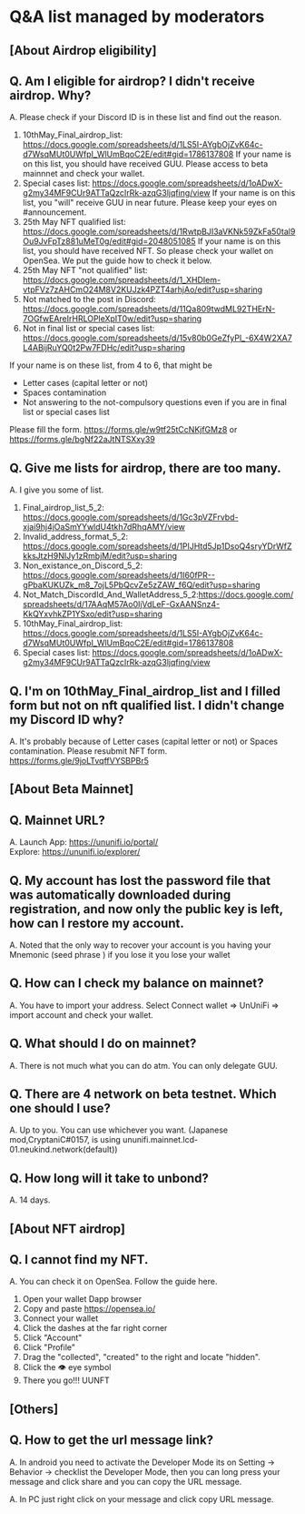 # Q&A list managed by moderators

## [About Airdrop eligibility]

## Q. Am I eligible for airdrop? I didn't receive airdrop. Why?

A. Please check if your Discord ID is in these list and find out the reason.
   1. 10thMay_Final_airdrop_list: https://docs.google.com/spreadsheets/d/1LS5I-AYgbOjZvK64c-d7WsqMUt0UWfpI_WlUmBqoC2E/edit#gid=1786137808 If your name is on this list, you should have received GUU. Please access to beta mainnnet and check your wallet.
   2. Special cases list: https://docs.google.com/spreadsheets/d/1oADwX-g2my34MF9CUr9ATTaQzcIrRk-azqG3ljqfing/view If your name is on this list, you "will" receive GUU in near future. Please keep your eyes on #announcement.
   3. 25th May NFT qualified list: https://docs.google.com/spreadsheets/d/1RwtpBJI3aVKNk59ZkFa50tal9Ou9JvFpTz881uMeT0g/edit#gid=2048051085 If your name is on this list, you should have received NFT. So please check your wallet on OpenSea. We put the guide how to check it below.   
   4. 25th May NFT "not qualified" list: https://docs.google.com/spreadsheets/d/1_XHDIem-vtpFVz7zAHCmO24M8V2KUJzk4PZT4arhjAo/edit?usp=sharing  
   5. Not matched to the post in Discord: https://docs.google.com/spreadsheets/d/11Qa809twdML92THErN-7OGfwEAreIrHRLOPleXpIT0w/edit?usp=sharing  
   6. Not in final list or special cases list: https://docs.google.com/spreadsheets/d/15v80b0GeZfyPl_-6X4W2XA7L4ABijRuYQ0t2Pw7FDHc/edit?usp=sharing

If your name is on these list, from 4 to 6, that might be

- Letter cases (capital letter or not)
- Spaces contamination
- Not answering to the not-compulsory questions even if you are in final list or special cases list
 
Please fill the form. https://forms.gle/w9tf25tCcNKjfGMz8 or https://forms.gle/bgNf22aJtNTSXxy39

## Q. Give me lists for airdrop, there are too many.

A. I give you some of list.
   1. Final_airdrop_list_5_2: https://docs.google.com/spreadsheets/d/1Gc3pVZFrvbd-xjai9hj4jOaSmYYwldU4tkh7dRhqAMY/view
   2. Invalid_address_format_5_2: https://docs.google.com/spreadsheets/d/1PlJHtd5Jp1DsoQ4sryYDrWfZkksJtzH9NIJy1zRmbjM/edit?usp=sharing
   3. Non_existance_on_Discord_5_2: https://docs.google.com/spreadsheets/d/1I60fPR--gPbaKUKUZk_m8_7ojL5PbQcvZe5zZAW_f6Q/edit?usp=sharing
   4. Not_Match_DiscordId_And_WalletAddress_5_2:https://docs.google.com/spreadsheets/d/17AAqM57Ao0IjVdLeF-GxAANSnz4-KkQYxvhkZP1YSxo/edit?usp=sharing
   5. 10thMay_Final_airdrop_list: https://docs.google.com/spreadsheets/d/1LS5I-AYgbOjZvK64c-d7WsqMUt0UWfpI_WlUmBqoC2E/edit#gid=1786137808
   6. Special cases list: https://docs.google.com/spreadsheets/d/1oADwX-g2my34MF9CUr9ATTaQzcIrRk-azqG3ljqfing/view

## Q. I'm on 10thMay_Final_airdrop_list and I filled form but not on nft qualified list. I didn't change my Discord ID why?
A. It's probably because of Letter cases (capital letter or not) or Spaces contamination. Please resubmit NFT form. https://forms.gle/9joLTvqffVYSBPBr5


## [About Beta Mainnet]

## Q. Mainnet URL?

A. Launch App: https://ununifi.io/portal/<br>Explore: https://ununifi.io/explorer/

## Q. My account has lost the password file that was automatically downloaded during registration, and now only the public key is left, how can I restore my account.
A. Noted that the only way to recover your account is you having your Mnemonic (seed phrase ) if you lose it you lose your wallet

## Q. How can I check my balance on mainnet?
A. You have to import your address. Select Connect wallet => UnUniFi => import account and check your wallet.

## Q. What should I do on mainnet?
A. There is not much what you can do atm. You can only delegate GUU.

## Q. There are 4 network on beta testnet. Which one should I use?

A. Up to you. You can use whichever you want. (Japanese mod,CryptaniC#0157, is using ununifi.mainnet.lcd-01.neukind.network(default))

## Q. How long will it take to unbond?

A. 14 days.


## [About NFT airdrop]

## Q. I cannot find my NFT.
A. You can check it on OpenSea. Follow the guide here.
   1. Open your wallet Dapp browser
   2. Copy and paste https://opensea.io/
   3. Connect your wallet
   4. Click the dashes at the far right corner
   5. Click "Account"
   6. Click "Profile"
   7. Drag the "collected", "created" to the right and locate "hidden".
   8. Click the 👁 eye symbol 
   9. There you go!!! UUNFT


## [Others]

## Q. How to get the url message link?
A. In android you need to activate the Developer Mode its on Setting -> Behavior -> checklist the Developer Mode, then you can long press your message and click share and you can copy the URL message.

A. In PC just right click on your message and click copy URL message.
